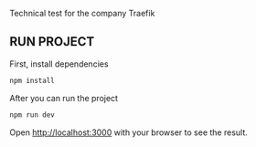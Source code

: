 
Technical test for the company Traefik

## RUN PROJECT

First, install dependencies

```bash
npm install
```

After you can run the project

```bash
npm run dev

```

Open [http://localhost:3000](http://localhost:3000) with your browser to see the result.